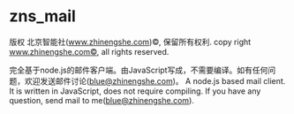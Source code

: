 zns_mail
========

版权 北京智能社(www.zhinengshe.com)©, 保留所有权利.
copy right www.zhinengshe.com©, all rights reserved.


完全基于node.js的邮件客户端。由JavaScript写成，不需要编译。如有任何问题，欢迎发送邮件讨论(blue@zhinengshe.com)。
A node.js based mail client. It is written in JavaScript, does not require compiling. If you have any question, send mail to me(blue@zhinengshe.com).
